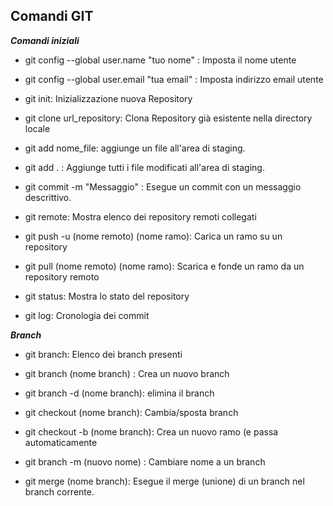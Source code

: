  ## Comandi GIT 
 **_Comandi iniziali_**

- git config --global user.name "tuo nome" : Imposta il nome utente
- git config --global user.email "tua email" : Imposta indirizzo email utente
- git init: Inizializzazione nuova Repository
- git clone url_repository: Clona Repository già esistente nella directory locale


- git add nome_file: aggiunge un file all'area di staging.
- git add . : Aggiunge tutti i file modificati all'area di staging.


- git commit -m "Messaggio" : Esegue un commit con un messaggio descrittivo.

- git remote: Mostra elenco dei repository remoti collegati
- git push -u (nome remoto) (nome ramo): Carica un ramo su un repository
- git pull (nome remoto) (nome ramo): Scarica e fonde un ramo da un repository remoto


- git status: Mostra lo stato del repository
- git log: Cronologia dei commit

**_Branch_**

- git branch: Elenco dei branch presenti
- git branch (nome branch) : Crea un nuovo branch
- git branch -d (nome branch): elimina il branch
- git checkout (nome branch): Cambia/sposta branch
- git checkout -b (nome branch): Crea un nuovo ramo (e passa automaticamente
- git branch -m (nuovo nome) : Cambiare nome a un branch

- git merge (nome branch): Esegue il merge (unione) di un branch nel branch corrente.

